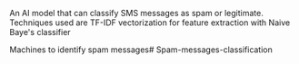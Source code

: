 An AI model that can classify SMS messages as spam or
legitimate. Techniques used are TF-IDF vectorization for feature extraction with
Naive Baye's classifier

Machines to identify spam messages# Spam-messages-classification
